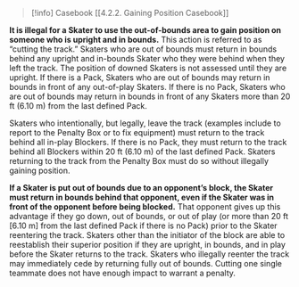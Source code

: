 > [!info] Casebook
> [[4.2.2. Gaining Position Casebook]]

**It is illegal for a Skater to use the out-of-bounds area to gain position on someone who is upright and in bounds.** This action is referred to as “cutting the track.” Skaters who are out of bounds must return in bounds behind any upright and in-bounds Skater who they were behind when they left the track. The position of downed Skaters is not assessed until they are upright. If there is a Pack, Skaters who are out of bounds may return in bounds in front of any out-of-play Skaters. If there is no Pack, Skaters who are out of bounds may return in bounds in front of any Skaters more than 20 ft (6.10 m) from the last defined Pack.

Skaters who intentionally, but legally, leave the track (examples include to report to the Penalty Box or to fix equipment) must return to the track behind all in-play Blockers. If there is no Pack, they must return to the track behind all Blockers within 20 ft (6.10 m) of the last defined Pack. Skaters returning to the track from the Penalty Box must do so without illegally gaining position.

**If a Skater is put out of bounds due to an opponent’s block, the Skater must return in bounds behind that opponent, even if the Skater was in front of the opponent before being blocked.** That opponent gives up this advantage if they go down, out of bounds, or out of play (or more than 20 ft \[6.10 m] from the last defined Pack if there is no Pack) prior to the Skater reentering the track. Skaters other than the initiator of the block are able to reestablish their superior position if they are upright, in bounds, and in play before the Skater returns to the track. Skaters who illegally reenter the track may immediately cede by returning fully out of bounds. Cutting one single teammate does not have enough impact to warrant a penalty.